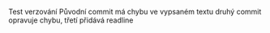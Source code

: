 Test verzování
Původní commit má chybu ve vypsaném textu
druhý commit opravuje chybu, třetí přidává readline
